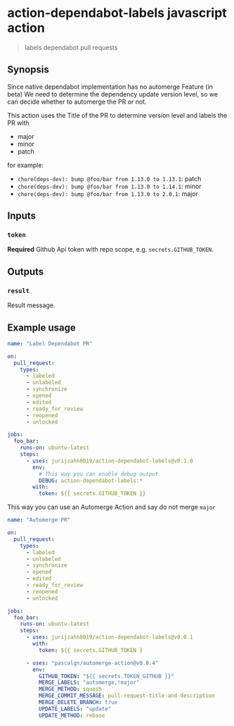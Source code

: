 # action-dependabot-labels javascript action

> labels dependabot pull requests

## Synopsis

Since native dependabot implementation has no automerge Feature (in beta)
We need to determine the dependency update version level, so we can decide
whether to automerge the PR or not.

This action uses the Title of the PR to determine version level and labels
the PR with

- major
- minor
- patch

for example:

- `chore(deps-dev): bump @foo/bar from 1.13.0 to 1.13.1`: patch
- `chore(deps-dev): bump @foo/bar from 1.13.0 to 1.14.1`: minor
- `chore(deps-dev): bump @foo/bar from 1.13.0 to 2.0.1`: major

## Inputs

### `token`

**Required** Github Api token with repo scope, e.g. `secrets.GITHUB_TOKEN`.

## Outputs

### `result`

Result message.

## Example usage

```yml
name: "Label Dependabot PR"

on:
  pull_request:
    types:
      - labeled
      - unlabeled
      - synchronize
      - opened
      - edited
      - ready_for_review
      - reopened
      - unlocked

jobs:
  foo_bar:
    runs-on: ubuntu-latest
    steps:
      - uses: jurijzahn8019/action-dependabot-labels@v0.1.0
        env:
          # This way you can enable debug output
          DEBUG: action-dependabot-labels:*
        with:
          token: ${{ secrets.GITHUB_TOKEN }}
```

This way you can use an Automerge Action and say do not merge `major`

```yml
name: "Automerge PR"

on:
  pull_request:
    types:
      - labeled
      - unlabeled
      - synchronize
      - opened
      - edited
      - ready_for_review
      - reopened
      - unlocked

jobs:
  foo_bar:
    runs-on: ubuntu-latest
    steps:
      - uses: jurijzahn8019/action-dependabot-labels@v0.0.1
        with:
          token: ${{ secrets.GITHUB_TOKEN }

      - uses: "pascalgn/automerge-action@v0.8.4"
        env:
          GITHUB_TOKEN: "${{ secrets.TOKEN_GITHUB }}"
          MERGE_LABELS: "automerge,!major"
          MERGE_METHOD: squash
          MERGE_COMMIT_MESSAGE: pull-request-title-and-description
          MERGE_DELETE_BRANCH: true
          UPDATE_LABELS: "update"
          UPDATE_METHOD: rebase
```
